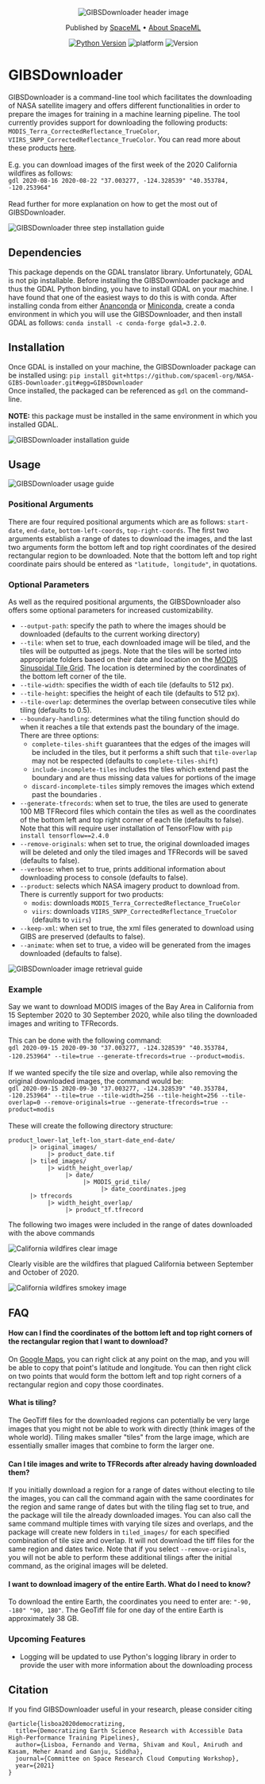 <div align="center">

![GIBSDownloader header image](images/gibs-downloader-header.jpg)

<p align="center">
  Published by <a href="http://spaceml.org/">SpaceML</a> •
  <a href="https://arxiv.org/abs/2012.10610">About SpaceML</a>
</p>


[![Python Version](https://img.shields.io/badge/Python-3.6%20|%203.7%20|%203.8-green.svg)](https://www.python.org/)
![platform](https://img.shields.io/badge/Platform-Windows%20%7C%20macOS%20%7C%20Linux-lightgrey)
![Version](https://img.shields.io/badge/Version-1.0.0-blue)

</div>

# GIBSDownloader
GIBSDownloader is a command-line tool which facilitates the downloading of NASA satellite imagery and offers different functionalities in order to prepare the images for training in a machine learning pipeline. The tool currently provides support for downloading the following products: `MODIS_Terra_CorrectedReflectance_TrueColor`, `VIIRS_SNPP_CorrectedReflectance_TrueColor`. You can read more about these products [here](https://wiki.earthdata.nasa.gov/display/GIBS/GIBS+Available+Imagery+Products#expand-CorrectedReflectance17Products).  
\
E.g. you can download images of the first week of the 2020 California wildfires as follows:  
`gdl 2020-08-16 2020-08-22 "37.003277, -124.328539" "40.353784, -120.253964"`   
\
Read further for more explanation on how to get the most out of GIBSDownloader.

![GIBSDownloader three step installation guide](images/3-step-guide-gibsdownloader.jpg)

## Dependencies 
This package depends on the GDAL translator library. Unfortunately, GDAL is not pip installable. Before installing the GIBSDownloader package and thus the GDAL Python binding, you have to install GDAL on your machine. I have found that one of the easiest ways to do this is with conda. After installing conda from either [Ananconda](https://www.anaconda.com/products/individual) or [Miniconda](https://docs.conda.io/en/latest/miniconda.html), create a conda environment in which you will use the GIBSDownloader, and then install GDAL as follows: ``conda install -c conda-forge gdal=3.2.0``.


## Installation 
Once GDAL is installed on your machine, the GIBSDownloader package can be installed using: `pip install git+https://github.com/spaceml-org/NASA-GIBS-Downloader.git#egg=GIBSDownloader`  
Once installed, the packaged can be referenced as `gdl` on the command-line.  
\
**NOTE:** this package must be installed in the same environment in which you installed GDAL.

![GIBSDownloader installation guide](images/step-1-gibsdownloader.jpg)

## Usage

![GIBSDownloader usage guide](images/step-2-gibsdownloader.jpg)

### Positional Arguments
There are four required positional arguments which are as follows:
`start-date`, `end-date`, `bottom-left-coords`, `top-right-coords`. The first two arguments establish a range of dates to download the images, and the last two arguments form the bottom left and top right coordinates of the desired rectangular region to be downloaded. Note that the bottom left and top right coordinate pairs should be entered as `"latitude, longitude"`, in quotations.

### Optional Parameters
As well as the required positional arguments, the GIBSDownloader also offers some optional parameters for increased customizability.  
* `--output-path`: specify the path to where the images should be downloaded (defaults to the current working directory)
* `--tile`: when set to true, each downloaded image will be tiled, and the tiles will be outputted as jpegs. Note that the tiles will be sorted into appropriate folders based on their date and location on the [MODIS Sinusoidal Tile Grid](https://modis-land.gsfc.nasa.gov/MODLAND_grid.html). The location is determined by the coordinates of the bottom left corner of the tile.
* `--tile-width`: specifies the width of each tile (defaults to 512 px).  
* `--tile-height`: specifies the height of each tile (defaults to 512 px).  
* `--tile-overlap`: determines the overlap between consecutive tiles while tiling (defaults to 0.5).  
* `--boundary-handling`: determines what the tiling function should do when it reaches a tile that extends past the boundary of the image. There are three options: 
    - `complete-tiles-shift` guarantees that the edges of the images will be included in the tiles, but it performs a shift such that `tile-overlap` may not be respected (defaults to `complete-tiles-shift`)
    - `include-incomplete-tiles` includes the tiles which extend past the boundary and are thus missing data values for portions of the image
    - `discard-incomplete-tiles` simply removes the images which extend past the boundaries . 
* `--generate-tfrecords`: when set to true, the tiles are used to generate 100 MB TFRecord files which contain the tiles as well as the coordinates of the bottom left and top right corner of each tile (defaults to false). Note that this will require user installation of TensorFlow with `pip install tensorflow==2.4.0`
* `--remove-originals`: when set to true, the original downloaded images will be deleted and only the tiled images and TFRecords will be saved (defaults to false).  
* `--verbose`: when set to true, prints additional information about downloading process to console (defaults to false).
* `--product`: selects which NASA imagery product to download from. There is currently support for two products:
    - `modis`: downloads `MODIS_Terra_CorrectedReflectance_TrueColor`
    - `viirs`: downloads `VIIRS_SNPP_CorrectedReflectance_TrueColor` (defaults to `viirs`)
* `--keep-xml`: when set to true, the xml files generated to download using GIBS are preserved (defaults to false).
* `--animate`: when set to true, a video will be generated from the images downloaded (defaults to false).

![GIBSDownloader image retrieval guide](images/step-3-gibsdownloader.jpg)

### Example 
Say we want to download MODIS images of the Bay Area in California from 15 September 2020 to 30 September 2020, while also tiling the downloaded images and writing to TFRecords.  
\
This can be done with the following command:  
`gdl 2020-09-15 2020-09-30 "37.003277, -124.328539" "40.353784, -120.253964" --tile=true --generate-tfrecords=true --product=modis`.  
\
If we wanted specify the tile size and overlap, while also removing the original downloaded images, the command would be:  
`gdl 2020-09-15 2020-09-30 "37.003277, -124.328539" "40.353784, -120.253964" --tile=true --tile-width=256 --tile-height=256 --tile-overlap=0 --remove-originals=true --generate-tfrecords=true --product=modis`  
\
These will create the following directory structure: 

```
product_lower-lat_left-lon_start-date_end-date/
      |> original_images/
           |> product_date.tif
      |> tiled_images/
           |> width_height_overlap/
                |> date/
                     |> MODIS_grid_tile/
                          |> date_coordinates.jpeg
      |> tfrecords
           |> width_height_overlap/
                |> product_tf.tfrecord
```
The following two images were included in the range of dates downloaded with the above commands


![California wildfires clear image](images/california_fire1.jpeg)

Clearly visible are the wildfires that plagued California between September and October of 2020.  

![California wildfires smokey image](images/california_fire2.jpeg)


## FAQ
#### How can I find the coordinates of the bottom left and top right corners of the rectangular region that I want to download?
On [Google Maps](https://www.google.com/maps), you can right click at any point on the map, and you will be able to copy that point's latitude and longitude. You can then right click on two points that would form the bottom left and top right corners of a rectangular region and copy those coordinates.

#### What is tiling?
The GeoTiff files for the downloaded regions can potentially be very large images that you might not be able to work with directly (think images of the whole world). Tiling makes smaller "tiles" from the large image, which are essentially smaller images that combine to form the larger one.

#### Can I tile images and write to TFRecords after already having downloaded them?
If you initially download a region for a range of dates without electing to tile the images, you can call the command again with the same coordinates for the region and same range of dates but with the tiling flag set to true, and the package will tile the already downloaded images. You can also call the same command multiple times with varying tile sizes and overlaps, and the package will create new folders in `tiled_images/` for each specified combination of tile size and overlap. It will not download the tiff files for the same region and dates twice. Note that if you select `--remove-originals`, you will not be able to perform these additional tilings after the initial command, as the original images will be deleted.

#### I want to download imagery of the entire Earth. What do I need to know?
To download the entire Earth, the coordinates you need to enter are: `"-90, -180" "90, 180"`. The GeoTiff file for one day of the entire Earth is approximately 38 GB.

### Upcoming Features
* Logging will be updated to use Python's logging library in order to provide the user with more information about the downloading process

## Citation
If you find GIBSDownloader useful in your research, please consider citing
```
@article{lisboa2020democratizing,
  title={Democratizing Earth Science Research with Accessible Data High-Performance Training Pipelines},
  author={Lisboa, Fernando and Verma, Shivam and Koul, Anirudh and Kasam, Meher Anand and Ganju, Siddha},
  journal={Committee on Space Research Cloud Computing Workshop},
  year={2021}
}
```
